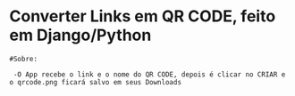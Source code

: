 ﻿# Converter Links em QR CODE, feito em Django/Python
 
    #Sobre:
 
     -O App recebe o link e o nome do QR CODE, depois é clicar no CRIAR e o qrcode.png ficará salvo em seus Downloads 
